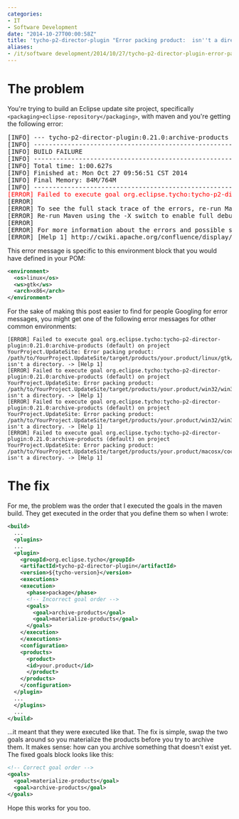 ```yaml
---
categories:
- IT
- Software Development
date: "2014-10-27T00:00:58Z"
title: 'tycho-p2-director-plugin "Error packing product:  isn''t a directory" problem'
aliases:
- /it/software development/2014/10/27/tycho-p2-director-plugin-error-packing-product-isnt-a-directory-problem.html
---
```

# The problem

You're trying to build an Eclipse update site project, specifically `<packaging>eclipse-repository</packaging>`, with maven and you're getting the following error:

<pre style="white-space:pre;overflow-x:auto;">[INFO] --- tycho-p2-director-plugin:0.21.0:archive-products (default) @ YourProject.UpdateSite ---
[INFO] ------------------------------------------------------------------------
[INFO] BUILD FAILURE
[INFO] ------------------------------------------------------------------------
[INFO] Total time: 1:00.627s
[INFO] Finished at: Mon Oct 27 09:56:51 CST 2014
[INFO] Final Memory: 84M/764M
[INFO] ------------------------------------------------------------------------
<span style="color:#ff0000;">[ERROR] Failed to execute goal org.eclipse.tycho:tycho-p2-director-plugin:0.21.0:archive-products (default) on project YourProject.UpdateSite: Error packing product: /path/to/YourProject.UpdateSite/target/products/your.product/linux/gtk/x86 isn't a directory. -> [Help 1]</span>
[ERROR]
[ERROR] To see the full stack trace of the errors, re-run Maven with the -e switch.
[ERROR] Re-run Maven using the -X switch to enable full debug logging.
[ERROR]
[ERROR] For more information about the errors and possible solutions, please read the following articles:
[ERROR] [Help 1] http://cwiki.apache.org/confluence/display/MAVEN/MojoExecutionException</pre>

This error message is specific to this environment block that you would have defined in your POM:
```xml
<environment>
  <os>linux</os>
  <ws>gtk</ws>
  <arch>x86</arch>
</environment>
```

For the sake of making this post easier to find for people Googling for error messages, you might get one of the following error messages for other common environments:
```
[ERROR] Failed to execute goal org.eclipse.tycho:tycho-p2-director-plugin:0.21.0:archive-products (default) on project YourProject.UpdateSite: Error packing product: /path/to/YourProject.UpdateSite/target/products/your.product/linux/gtk/x86_64 isn't a directory. -> [Help 1]
[ERROR] Failed to execute goal org.eclipse.tycho:tycho-p2-director-plugin:0.21.0:archive-products (default) on project YourProject.UpdateSite: Error packing product: /path/to/YourProject.UpdateSite/target/products/your.product/win32/win32/x86 isn't a directory. -> [Help 1]
[ERROR] Failed to execute goal org.eclipse.tycho:tycho-p2-director-plugin:0.21.0:archive-products (default) on project YourProject.UpdateSite: Error packing product: /path/to/YourProject.UpdateSite/target/products/your.product/win32/win32/x86_64 isn't a directory. -> [Help 1]
[ERROR] Failed to execute goal org.eclipse.tycho:tycho-p2-director-plugin:0.21.0:archive-products (default) on project YourProject.UpdateSite: Error packing product: /path/to/YourProject.UpdateSite/target/products/your.product/macosx/cocoa/x86_64 isn't a directory. -> [Help 1]
```

# The fix

For me, the problem was the order that I executed the goals in the maven build. They get executed in the order that you define them so when I wrote:
```xml
<build>
  ...
  <plugins>
  ...
  <plugin>
    <groupId>org.eclipse.tycho</groupId>
    <artifactId>tycho-p2-director-plugin</artifactId>
    <version>${tycho-version}</version>
    <executions>
    <execution>
      <phase>package</phase>
      <!-- Incorrect goal order -->
      <goals>
        <goal>archive-products</goal>
        <goal>materialize-products</goal>
      </goals>
    </execution>
    </executions>
    <configuration>
    <products>
      <product>
      <id>your.product</id>
      </product>
    </products>
    </configuration>
  </plugin>
  ...
  </plugins>
  ...
</build>
```

...it meant that they were executed like that. The fix is simple, swap the two goals around so you materialize the products before you try to archive them. It makes sense: how can you archive something that doesn't exist yet. The fixed goals block looks like this:
```xml
<!-- Correct goal order -->
<goals>
  <goal>materialize-products</goal>
  <goal>archive-products</goal>
</goals>
```

Hope this works for you too.
